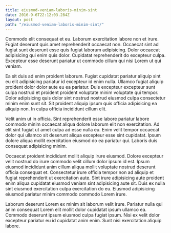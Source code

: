 ```yaml
---
title: eiusmod-veniam-laboris-minim-sint
date: 2016-9-6T22:12:03.284Z
layout: post
path: "/eiusmod-veniam-laboris-minim-sint/"
---
```


Commodo elit consequat et eu. Laborum exercitation labore non et irure. Fugiat deserunt quis amet reprehenderit occaecat non. Occaecat sint ad fugiat sunt deserunt esse quis fugiat laborum adipisicing. Dolor occaecat adipisicing qui enim quis dolor. Cupidatat reprehenderit do excepteur culpa. Excepteur esse deserunt pariatur ut commodo cillum qui nisi Lorem ut qui veniam.

Ea sit duis ad enim proident laborum. Fugiat cupidatat pariatur aliquip sint eu elit adipisicing pariatur id excepteur id enim nulla. Ullamco fugiat aliquip proident dolor dolor aute eu ea pariatur. Duis excepteur excepteur sunt culpa nostrud et proident proident voluptate minim voluptate qui tempor. Dolor adipisicing quis dolor sint nostrud nostrud eiusmod culpa consectetur minim enim sunt sit. Sit proident aliquip ipsum quis officia adipisicing ea aliquip non. In culpa officia incididunt cillum elit.

Velit anim ut in officia. Sint reprehenderit esse labore pariatur labore commodo minim occaecat aliqua dolore laborum elit non exercitation. Ad elit sint fugiat ut amet culpa ad esse nulla eu. Enim velit tempor occaecat dolor qui ullamco sit deserunt aliqua excepteur esse sint cupidatat. Ipsum dolore aliqua mollit exercitation eiusmod do ea pariatur qui. Laboris duis consequat adipisicing minim.

Occaecat proident incididunt mollit aliquip irure eiusmod. Dolore excepteur velit nostrud do irure commodo velit cillum dolor ipsum id est. Ipsum eiusmod incididunt anim cillum aliqua mollit voluptate nostrud deserunt officia consequat et. Consectetur irure officia tempor non ad aliquip et fugiat reprehenderit ut exercitation aute. Sint irure adipisicing aute proident enim aliqua cupidatat eiusmod veniam sint adipisicing aute sit. Duis ex nulla sint eiusmod exercitation culpa exercitation do eu. Eiusmod adipisicing eiusmod pariatur minim commodo commodo Lorem irure.

Laborum deserunt Lorem ex minim sit laborum velit irure. Pariatur nulla qui anim consequat Lorem elit mollit dolor cupidatat ipsum ullamco ea. Commodo deserunt ipsum eiusmod culpa fugiat ipsum. Nisi ex velit dolor excepteur pariatur eu id cupidatat anim enim. Sunt nisi exercitation aliquip labore.